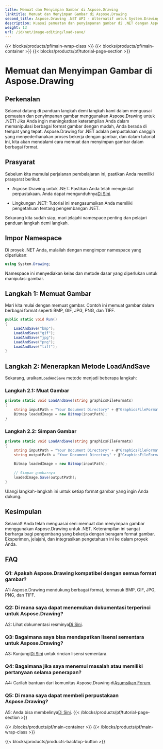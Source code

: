 ```yaml
---
title: Memuat dan Menyimpan Gambar di Aspose.Drawing
linktitle: Memuat dan Menyimpan Gambar di Aspose.Drawing
second_title: Aspose.Drawing .NET API - Alternatif untuk System.Drawing.Common
description: Kuasai pemuatan dan penyimpanan gambar di .NET dengan Aspose.Drawing. Jelajahi format BMP, GIF, JPG, PNG, TIFF dengan mudah.
weight: 13
url: /id/net/image-editing/load-save/
---
```


{{< blocks/products/pf/main-wrap-class >}}
{{< blocks/products/pf/main-container >}}
{{< blocks/products/pf/tutorial-page-section >}}

# Memuat dan Menyimpan Gambar di Aspose.Drawing

## Perkenalan

Selamat datang di panduan langkah demi langkah kami dalam menguasai pemuatan dan penyimpanan gambar menggunakan Aspose.Drawing untuk .NET! Jika Anda ingin meningkatkan keterampilan Anda dalam memanipulasi berbagai format gambar dengan mudah, Anda berada di tempat yang tepat. Aspose.Drawing for .NET adalah perpustakaan canggih yang menyederhanakan proses bekerja dengan gambar, dan dalam tutorial ini, kita akan mendalami cara memuat dan menyimpan gambar dalam berbagai format.

## Prasyarat

Sebelum kita memulai perjalanan pembelajaran ini, pastikan Anda memiliki prasyarat berikut:

-  Aspose.Drawing untuk .NET: Pastikan Anda telah menginstal perpustakaan. Anda dapat mengunduhnya[Di Sini](https://releases.aspose.com/drawing/net/).

- Lingkungan .NET: Tutorial ini mengasumsikan Anda memiliki pengetahuan tentang pengembangan .NET.

Sekarang kita sudah siap, mari jelajahi namespace penting dan pelajari panduan langkah demi langkah.

## Impor Namespace

Di proyek .NET Anda, mulailah dengan mengimpor namespace yang diperlukan:

```csharp
using System.Drawing;
```

Namespace ini menyediakan kelas dan metode dasar yang diperlukan untuk manipulasi gambar.

## Langkah 1: Memuat Gambar

Mari kita mulai dengan memuat gambar. Contoh ini memuat gambar dalam berbagai format seperti BMP, GIF, JPG, PNG, dan TIFF.

```csharp
public static void Run()
{
    LoadAndSave("bmp");
    LoadAndSave("gif");
    LoadAndSave("jpg");
    LoadAndSave("png");
    LoadAndSave("tiff");
}
```

## Langkah 2: Menerapkan Metode LoadAndSave

 Sekarang, uraikan`LoadAndSave` metode menjadi beberapa langkah:

### Langkah 2.1: Muat Gambar

```csharp
private static void LoadAndSave(string graphicsFileFormats)
{
    string inputPath = "Your Document Directory" + @"GraphicsFileFormats\image." + graphicsFileFormats;
    Bitmap loadedImage = new Bitmap(inputPath);
}
```

### Langkah 2.2: Simpan Gambar

```csharp
private static void LoadAndSave(string graphicsFileFormats)
{
    string inputPath = "Your Document Directory" + @"GraphicsFileFormats\image." + graphicsFileFormats;
    string outputPath = "Your Document Directory" + @"GraphicsFileFormats\image_out." + graphicsFileFormats;
    
    Bitmap loadedImage = new Bitmap(inputPath);
    
    // Simpan gambarnya
    loadedImage.Save(outputPath);
}
```

Ulangi langkah-langkah ini untuk setiap format gambar yang ingin Anda dukung.

## Kesimpulan

Selamat! Anda telah menguasai seni memuat dan menyimpan gambar menggunakan Aspose.Drawing untuk .NET. Keterampilan ini sangat berharga bagi pengembang yang bekerja dengan beragam format gambar. Eksperimen, jelajahi, dan integrasikan pengetahuan ini ke dalam proyek Anda.

## FAQ

### Q1: Apakah Aspose.Drawing kompatibel dengan semua format gambar?

A1: Aspose.Drawing mendukung berbagai format, termasuk BMP, GIF, JPG, PNG, dan TIFF.

### Q2: Di mana saya dapat menemukan dokumentasi terperinci untuk Aspose.Drawing?

A2: Lihat dokumentasi resminya[Di Sini](https://reference.aspose.com/drawing/net/).

### Q3: Bagaimana saya bisa mendapatkan lisensi sementara untuk Aspose.Drawing?

 A3: Kunjungi[Di Sini](https://purchase.aspose.com/temporary-license/) untuk rincian lisensi sementara.

### Q4: Bagaimana jika saya menemui masalah atau memiliki pertanyaan selama penerapan?

 A4: Carilah bantuan dari komunitas Aspose.Drawing di[Asumsikan Forum](https://forum.aspose.com/c/diagram/17).

### Q5: Di mana saya dapat membeli perpustakaan Aspose.Drawing?

 A5: Anda bisa membelinya[Di Sini](https://purchase.aspose.com/buy).
{{< /blocks/products/pf/tutorial-page-section >}}

{{< /blocks/products/pf/main-container >}}
{{< /blocks/products/pf/main-wrap-class >}}

{{< blocks/products/products-backtop-button >}}
